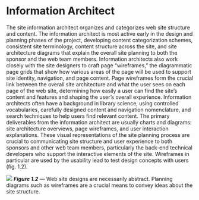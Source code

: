# Information Architect

The site information architect organizes and categorizes web site structure and content. The information architect is most active early in the design and planning phases of the project, developing content categorization schemes, consistent site terminology, content structure across the site, and site architecture diagrams that explain the overall site planning to both the sponsor and the web team members. Information architects also work closely with the site designers to craft page “wireframes,” the diagrammatic page grids that show how various areas of the page will be used to support site identity, navigation, and page content. Page wireframes form the crucial link between the overall site architecture and what the user sees on each page of the web site, determining how easily a user can find the site’s content and features and shaping the user’s overall experience. Information architects often have a background in library science, using controlled vocabularies, carefully designed content and navigation nomenclature, and search techniques to help users find relevant content. The primary deliverables from the information architect are usually charts and diagrams: site architecture overviews, page wireframes, and user interaction explanations. These visual representations of the site planning process are crucial to communicating site structure and user experience to both sponsors and other web team members, particularly the back-end technical developers who support the interactive elements of the site. Wireframes in particular are used by the usability lead to test design concepts with users (fig. 1.2).

![](https://s3.amazonaws.com/gitramens/1-2-600.jpg)
***Figure 1.2*** — Web site designs are necessarily abstract. Planning diagrams such as wireframes are a crucial means to convey ideas about the site structure.

